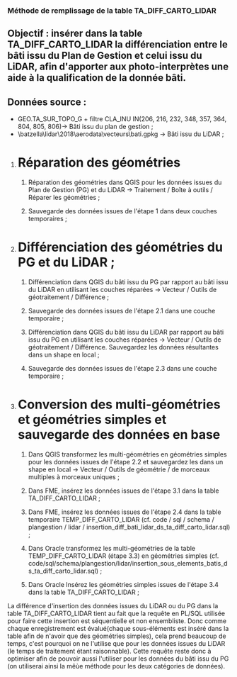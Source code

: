 ### Méthode de remplissage de la table TA_DIFF_CARTO_LIDAR

## Objectif : insérer dans la table TA_DIFF_CARTO_LIDAR la différenciation entre le bâti issu du Plan de Gestion et celui issu du LiDAR, afin d'apporter aux photo-interprètes une aide à la qualification de la donnée bâti.

## Données source : 

* GEO.TA_SUR_TOPO_G + filtre CLA_INU IN(206, 216, 232, 348, 357, 364, 804, 805, 806)-> Bâti issu du plan de gestion ;
* \\batzella\lidar\2018\aerodata\vecteurs\bati.gpkg -> Bâti issu du LiDAR ;


1. # Réparation des géométries

	1. Réparation des géométries dans QGIS pour les données issues du Plan de Gestion (PG) et du LiDAR -> Traitement / Boîte à outils / Réparer les géométries ;
	
	1. Sauvegarde des données issues de l'étape 1 dans deux couches temporaires ;

1. # Différenciation des géométries du PG et du LiDAR ;

	1. Différenciation dans QGIS du bâti issu du PG par rapport au bâti issu du LiDAR en utilisant les couches réparées -> Vecteur / Outils de géotraitement / Différence ;
	
	1. Sauvegarde des données issues de l'étape 2.1 dans une couche temporaire ;
	
	1. Différenciation dans QGIS du bâti issu du LiDAR par rapport au bâti issu du PG en utilisant les couches réparées -> Vecteur / Outils de géotraitement / Différence. Sauvegardez les données résultantes dans un shape en local ;
	
	1. Sauvegarde des données issues de l'étape 2.3 dans une couche temporaire ;

1. # Conversion des multi-géométries et géométries simples et sauvegarde des données en base

	1. Dans QGIS transformez les multi-géométries en géométries simples pour les données issues de l'étape 2.2 et sauvegardez les dans un shape en local -> Vecteur / Outils de géométrie / de morceaux multiples à morceaux uniques ;
	
	1. Dans FME, insérez les données issues de l'étape 3.1 dans la table TA_DIFF_CARTO_LIDAR ;
	
	1. Dans FME, insérez les données issues de l'étape 2.4 dans la table temporaire TEMP_DIFF_CARTO_LIDAR (cf. code / sql / schema / plangestion / lidar / insertion_diff_bati_lidar_ds_ta_diff_carto_lidar.sql) ;
	
	1. Dans Oracle transformez les multi-géométries de la table TEMP_DIFF_CARTO_LIDAR (étape 3.3) en géométries simples (cf. code/sql/schema/plangestion/lidar/insertion_sous_elements_batis_ds_ta_diff_carto_lidar.sql) ;
	
	1. Dans Oracle Insérez les géométries simples issues de l'étape 3.4 dans la table TA_DIFF_CARTO_LIDAR ;



La différence d'insertion des données issues du LiDAR ou du PG dans la table TA_DIFF_CARTO_LIDAR tient au fait que la requête en PL/SQL utilisée pour faire cette insertion est séquentielle et non ensembliste. 
Donc comme chaque enregistrement est évalué(chaque sous-éléments est inséré dans la table afin de n'avoir que des géométries simples), cela prend beaucoup de temps, c'est pourquoi on ne l'utilise que pour les données issues du LiDAR (le temps de traitement étant raisonnable). Cette requête reste donc à optimiser afin de pouvoir aussi l'utiliser pour les données du bâti issu du PG (on utiliserai ainsi la mêùe méthode pour les deux catégories de données).
